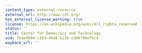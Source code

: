 ```yaml
---
content_type: external-resource
external_url: http://www.cdt.org/
has_external_license_warning: true
license: https://en.wikipedia.org/wiki/All_rights_reserved
status: ''
title: Center for Democracy and Technology
uid: feae4b04-c1b3-49a0-b22b-cd68f00efecd
wayback_url: ''
---
```

